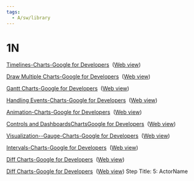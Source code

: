 ```yaml
---
tags:
  - A/sw/library
---
```


# 1N
[Timelines-Charts-Google for Developers](onenote:https://d.docs.live.net/a3e7ec4e2a2bbe83/Poznámkový%20blok%20uživatele%20Šimon/2024/Leden.one#Timelines-Charts-Google%20for%20Developers&section-id={4B7B8CE2-57BE-43FE-BF1B-F508C4B89F85}&page-id={45993335-0F6F-49F1-B494-9AA17EAFF28E}&end)  ([Web view](https://onedrive.live.com/view.aspx?resid=A3E7EC4E2A2BBE83%2151523&id=documents&wd=target%282024%2FLeden.one%7C4B7B8CE2-57BE-43FE-BF1B-F508C4B89F85%2FTimelines-Charts-Google%20for%20Developers%7C45993335-0F6F-49F1-B494-9AA17EAFF28E%2F%29))

[Draw Multiple Charts-Google for Developers](onenote:https://d.docs.live.net/a3e7ec4e2a2bbe83/Poznámkový%20blok%20uživatele%20Šimon/2024/Leden.one#Draw%20Multiple%20Charts-Google%20for%20Developers&section-id={4B7B8CE2-57BE-43FE-BF1B-F508C4B89F85}&page-id={ABB731C2-872C-4B4B-9A26-6D1854D32F32}&end)  ([Web view](https://onedrive.live.com/view.aspx?resid=A3E7EC4E2A2BBE83%2151523&id=documents&wd=target%282024%2FLeden.one%7C4B7B8CE2-57BE-43FE-BF1B-F508C4B89F85%2FDraw%20Multiple%20Charts-Google%20for%20Developers%7CABB731C2-872C-4B4B-9A26-6D1854D32F32%2F%29))

[Gantt Charts-Google for Developers](onenote:https://d.docs.live.net/a3e7ec4e2a2bbe83/Poznámkový%20blok%20uživatele%20Šimon/2024/Leden.one#Gantt%20Charts-Google%20for%20Developers&section-id={4B7B8CE2-57BE-43FE-BF1B-F508C4B89F85}&page-id={F5B589BF-760B-4C4F-A1BD-A22F85D97386}&end)  ([Web view](https://onedrive.live.com/view.aspx?resid=A3E7EC4E2A2BBE83%2151523&id=documents&wd=target%282024%2FLeden.one%7C4B7B8CE2-57BE-43FE-BF1B-F508C4B89F85%2FGantt%20Charts-Google%20for%20Developers%7CF5B589BF-760B-4C4F-A1BD-A22F85D97386%2F%29))

[Handling Events-Charts-Google for Developers](onenote:https://d.docs.live.net/a3e7ec4e2a2bbe83/Poznámkový%20blok%20uživatele%20Šimon/2024/Leden.one#Handling%20Events-Charts-Google%20for%20Developers&section-id={4B7B8CE2-57BE-43FE-BF1B-F508C4B89F85}&page-id={B7F5DAA4-FD42-4D22-B55F-B1505F287A88}&end)  ([Web view](https://onedrive.live.com/view.aspx?resid=A3E7EC4E2A2BBE83%2151523&id=documents&wd=target%282024%2FLeden.one%7C4B7B8CE2-57BE-43FE-BF1B-F508C4B89F85%2FHandling%20Events-Charts-Google%20for%20Developers%7CB7F5DAA4-FD42-4D22-B55F-B1505F287A88%2F%29))

[Animation-Charts-Google for Developers](onenote:https://d.docs.live.net/a3e7ec4e2a2bbe83/Poznámkový%20blok%20uživatele%20Šimon/2024/Leden.one#Animation-Charts-Google%20for%20Developers&section-id={4B7B8CE2-57BE-43FE-BF1B-F508C4B89F85}&page-id={1F2F5860-E616-4892-A878-C3371B6F98DC}&end)  ([Web view](https://onedrive.live.com/view.aspx?resid=A3E7EC4E2A2BBE83%2151523&id=documents&wd=target%282024%2FLeden.one%7C4B7B8CE2-57BE-43FE-BF1B-F508C4B89F85%2FAnimation-Charts-Google%20for%20Developers%7C1F2F5860-E616-4892-A878-C3371B6F98DC%2F%29))

[Controls and DashboardsChartsGoogle for Developers](onenote:https://d.docs.live.net/a3e7ec4e2a2bbe83/Poznámkový%20blok%20uživatele%20Šimon/2024/Leden.one#Controls%20and%20DashboardsChartsGoogle%20for%20Developers&section-id={4B7B8CE2-57BE-43FE-BF1B-F508C4B89F85}&page-id={4D4C272C-E35E-4E1D-9382-E914ACE7A401}&end)  ([Web view](https://onedrive.live.com/view.aspx?resid=A3E7EC4E2A2BBE83%2151523&id=documents&wd=target%282024%2FLeden.one%7C4B7B8CE2-57BE-43FE-BF1B-F508C4B89F85%2FControls%20and%20DashboardsChartsGoogle%20for%20Developers%7C4D4C272C-E35E-4E1D-9382-E914ACE7A401%2F%29))

[Visualization--Gauge-Charts-Google for Developers](onenote:https://d.docs.live.net/a3e7ec4e2a2bbe83/Poznámkový%20blok%20uživatele%20Šimon/2024/Leden.one#Visualization--Gauge-Charts-Google%20for%20Developers&section-id={4B7B8CE2-57BE-43FE-BF1B-F508C4B89F85}&page-id={E9ADAFF5-CFEB-48C2-BCA2-56F6B7996DB1}&end)  ([Web view](https://onedrive.live.com/view.aspx?resid=A3E7EC4E2A2BBE83%2151523&id=documents&wd=target%282024%2FLeden.one%7C4B7B8CE2-57BE-43FE-BF1B-F508C4B89F85%2FVisualization--Gauge-Charts-Google%20for%20Developers%7CE9ADAFF5-CFEB-48C2-BCA2-56F6B7996DB1%2F%29))

[Intervals-Charts-Google for Developers](onenote:https://d.docs.live.net/a3e7ec4e2a2bbe83/Poznámkový%20blok%20uživatele%20Šimon/2024/Leden.one#Intervals-Charts-Google%20for%20Developers&section-id={4B7B8CE2-57BE-43FE-BF1B-F508C4B89F85}&page-id={37785B6D-7BA2-454A-BD18-FF7BE187137C}&end)  ([Web view](https://onedrive.live.com/view.aspx?resid=A3E7EC4E2A2BBE83%2151523&id=documents&wd=target%282024%2FLeden.one%7C4B7B8CE2-57BE-43FE-BF1B-F508C4B89F85%2FIntervals-Charts-Google%20for%20Developers%7C37785B6D-7BA2-454A-BD18-FF7BE187137C%2F%29))

[Diff Charts-Google for Developers](onenote:https://d.docs.live.net/a3e7ec4e2a2bbe83/Poznámkový%20blok%20uživatele%20Šimon/2024/Leden.one#Diff%20Charts-Google%20for%20Developers&section-id={4B7B8CE2-57BE-43FE-BF1B-F508C4B89F85}&page-id={4799B97E-9405-4F81-8E6E-DFD6704CEA73}&end)  ([Web view](https://onedrive.live.com/view.aspx?resid=A3E7EC4E2A2BBE83%2151523&id=documents&wd=target%282024%2FLeden.one%7C4B7B8CE2-57BE-43FE-BF1B-F508C4B89F85%2FDiff%20Charts-Google%20for%20Developers%7C4799B97E-9405-4F81-8E6E-DFD6704CEA73%2F%29))

[Diff Charts-Google for Developers](onenote:https://d.docs.live.net/a3e7ec4e2a2bbe83/Poznámkový%20blok%20uživatele%20Šimon/2024/Leden.one#Diff%20Charts-Google%20for%20Developers&section-id={4B7B8CE2-57BE-43FE-BF1B-F508C4B89F85}&page-id={B66E1993-8BBC-4685-BEDA-E1858F8C144B}&end)  ([Web view](https://onedrive.live.com/view.aspx?resid=A3E7EC4E2A2BBE83%2151523&id=documents&wd=target%282024%2FLeden.one%7C4B7B8CE2-57BE-43FE-BF1B-F508C4B89F85%2FDiff%20Charts-Google%20for%20Developers%7CB66E1993-8BBC-4685-BEDA-E1858F8C144B%2F%29))      Step Title: 5: ActorName
